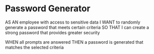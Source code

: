 # Password Generator


AS AN employee with access to sensitive data
I WANT to randomly generate a password that meets certain criteria
SO THAT I can create a strong password that provides greater security


WHEN all prompts are answered
THEN a password is generated that matches the selected criteria